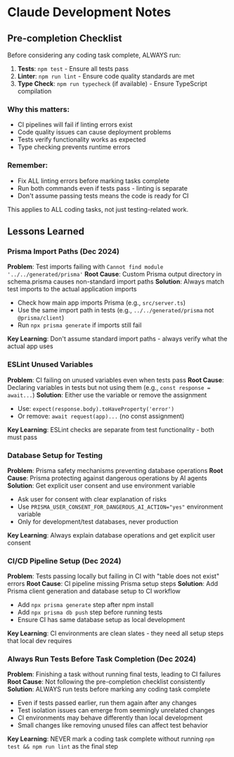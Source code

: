 # Claude Development Notes

## Pre-completion Checklist

Before considering any coding task complete, ALWAYS run:

1. **Tests**: `npm test` - Ensure all tests pass
2. **Linter**: `npm run lint` - Ensure code quality standards are met
3. **Type Check**: `npm run typecheck` (if available) - Ensure TypeScript compilation

### Why this matters:
- CI pipelines will fail if linting errors exist
- Code quality issues can cause deployment problems
- Tests verify functionality works as expected
- Type checking prevents runtime errors

### Remember:
- Fix ALL linting errors before marking tasks complete
- Run both commands even if tests pass - linting is separate
- Don't assume passing tests means the code is ready for CI

This applies to ALL coding tasks, not just testing-related work.

## Lessons Learned

### Prisma Import Paths (Dec 2024)
**Problem**: Test imports failing with `Cannot find module '../../generated/prisma'`
**Root Cause**: Custom Prisma output directory in schema.prisma causes non-standard import paths
**Solution**: Always match test imports to the actual application imports
- Check how main app imports Prisma (e.g., `src/server.ts`)
- Use the same import path in tests (e.g., `../../generated/prisma` not `@prisma/client`)
- Run `npx prisma generate` if imports still fail

**Key Learning**: Don't assume standard import paths - always verify what the actual app uses

### ESLint Unused Variables
**Problem**: CI failing on unused variables even when tests pass
**Root Cause**: Declaring variables in tests but not using them (e.g., `const response = await...`)
**Solution**: Either use the variable or remove the assignment
- Use: `expect(response.body).toHaveProperty('error')`
- Or remove: `await request(app)...` (no const assignment)

**Key Learning**: ESLint checks are separate from test functionality - both must pass

### Database Setup for Testing
**Problem**: Prisma safety mechanisms preventing database operations
**Root Cause**: Prisma protecting against dangerous operations by AI agents
**Solution**: Get explicit user consent and use environment variable
- Ask user for consent with clear explanation of risks
- Use `PRISMA_USER_CONSENT_FOR_DANGEROUS_AI_ACTION="yes"` environment variable
- Only for development/test databases, never production

**Key Learning**: Always explain database operations and get explicit user consent

### CI/CD Pipeline Setup (Dec 2024)
**Problem**: Tests passing locally but failing in CI with "table does not exist" errors
**Root Cause**: CI pipeline missing Prisma setup steps
**Solution**: Add Prisma client generation and database setup to CI workflow
- Add `npx prisma generate` step after npm install
- Add `npx prisma db push` step before running tests
- Ensure CI has same database setup as local development

**Key Learning**: CI environments are clean slates - they need all setup steps that local dev requires

### Always Run Tests Before Task Completion (Dec 2024)
**Problem**: Finishing a task without running final tests, leading to CI failures
**Root Cause**: Not following the pre-completion checklist consistently
**Solution**: ALWAYS run tests before marking any coding task complete
- Even if tests passed earlier, run them again after any changes
- Test isolation issues can emerge from seemingly unrelated changes
- CI environments may behave differently than local development
- Small changes like removing unused files can affect test behavior

**Key Learning**: NEVER mark a coding task complete without running `npm test && npm run lint` as the final step